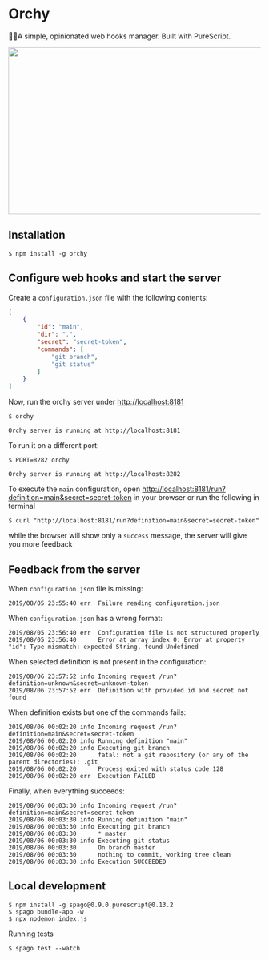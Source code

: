 # Orchy

🤹‍♂️A simple, opinionated web hooks manager. Built with PureScript.

<img src="https://raw.githubusercontent.com/maciejsmolinski/orchy/master/assets/success.gif" width="650" height="333"/>

## Installation

```
$ npm install -g orchy
```

## Configure web hooks and start the server

Create a `configuration.json` file with the following contents:

```json
[
    {
        "id": "main",
        "dir": ".",
        "secret": "secret-token",
        "commands": [
            "git branch",
            "git status"
        ]
    }
]
```

Now, run the orchy server under [http://localhost:8181](http://localhost:8181)

```shell
$ orchy

Orchy server is running at http://localhost:8181
```

To run it on a different port:

```
$ PORT=8282 orchy

Orchy server is running at http://localhost:8282
```

To execute the `main` configuration, open [http://localhost:8181/run?definition=main&secret=secret-token](http://localhost:8181/run?definition=main&secret=secret-token) in your browser or run the following in terminal

```
$ curl "http://localhost:8181/run?definition=main&secret=secret-token"
```

while the browser will show only a `success` message, the server will give you more feedback

## Feedback from the server

When `configuration.json` file is missing:

```shell
2019/08/05 23:55:40 err  Failure reading configuration.json
```

When `configuration.json` has a wrong format:

```shell
2019/08/05 23:56:40 err  Configuration file is not structured properly
2019/08/05 23:56:40      Error at array index 0: Error at property "id": Type mismatch: expected String, found Undefined
```

When selected definition is not present in the configuration:

```shell
2019/08/06 23:57:52 info Incoming request /run?definition=unknown&secret=unknown-token
2019/08/06 23:57:52 err  Definition with provided id and secret not found
```

When definition exists but one of the commands fails:

```shell
2019/08/06 00:02:20 info Incoming request /run?definition=main&secret=secret-token
2019/08/06 00:02:20 info Running definition "main"
2019/08/06 00:02:20 info Executing git branch
2019/08/06 00:02:20      fatal: not a git repository (or any of the parent directories): .git
2019/08/06 00:02:20      Process exited with status code 128
2019/08/06 00:02:20 err  Execution FAILED
```

Finally, when everything succeeds:

```shell
2019/08/06 00:03:30 info Incoming request /run?definition=main&secret=secret-token
2019/08/06 00:03:30 info Running definition "main"
2019/08/06 00:03:30 info Executing git branch
2019/08/06 00:03:30      * master
2019/08/06 00:03:30 info Executing git status
2019/08/06 00:03:30      On branch master
2019/08/06 00:03:30      nothing to commit, working tree clean
2019/08/06 00:03:30 info Execution SUCCEEDED
```

## Local development

```shell
$ npm install -g spago@0.9.0 purescript@0.13.2
$ spago bundle-app -w
$ npx nodemon index.js
```

Running tests

```shell
$ spago test --watch
```
